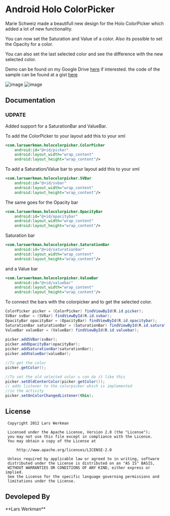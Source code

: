 <h1>Android Holo ColorPicker</h1>

Marie Schweiz made a beautifull new design for the Holo ColorPicker which added a lot of new functionality.

You can now set the Saturation and Value of a color.
Also its possible to set the Opacity for a color.

You can also set the last selected color and see the difference with the new selected color.

Demo can be found on my Google Drive [here](https://docs.google.com/file/d/0BwclyDTlLrdXRzVnTGJvTlRfU2s/edit) if interested. the code of the sample can be found at a gist [here](https://gist.github.com/LarsWerkman/4754528)

![image](https://lh6.googleusercontent.com/-Rn5TDr6QoG4/UQk8OPpsPEI/AAAAAAAAAX0/TKlibuBjupo//framed_HoloColorPicker.png)
![image](https://lh4.googleusercontent.com/-GtJYDCQdnVo/UVW4ML7WIuI/AAAAAAAAAj4/YKHEUnhvLhA//framed_colorpicker.png)


<h2>Documentation</h2>
<h3>UDPATE</h3>
Added support for a SaturationBar and ValueBar.

<br>

To add the ColorPicker to your layout add this to your xml
```xml
<com.larswerkman.holocolorpicker.ColorPicker
    android:id="@+id/picker"
    android:layout_width="wrap_content"
    android:layout_height="wrap_content"/>
```       
        
To add a Saturation/Value bar to your layout add this to your xml
```xml
<com.larswerkman.holocolorpicker.SVBar
    android:id="@+id/svbar"
    android:layout_width="wrap_content"
    android:layout_height="wrap_content"/>
```       
The same goes for the Opacity bar
```xml
<com.larswerkman.holocolorpicker.OpacityBar
    android:id="@+id/opacitybar"
    android:layout_width="wrap_content"
    android:layout_height="wrap_content"/>
```

Saturation bar
```xml
<com.larswerkman.holocolorpicker.SaturationBar
    android:id="@+id/saturationbar"
    android:layout_width="wrap_content"
    android:layout_height="wrap_content"/>
```

and a Value bar
```xml
<com.larswerkman.holocolorpicker.ValueBar
    android:id="@+id/valuebar"
    android:layout_width="wrap_content"
    android:layout_height="wrap_content"/>
```

To connect the bars with the colorpicker and to get the selected color.
```java
ColorPicker picker = (ColorPicker) findViewById(R.id.picker);
SVBar svBar = (SVBar) findViewById(R.id.svbar);
OpacityBar opacityBar = (OpacityBar) findViewById(R.id.opacitybar);
SaturationBar saturationBar = (SaturationBar) findViewById(R.id.saturationbar);
ValueBar valueBar = (ValueBar) findViewById(R.id.valuebar);
	
picker.addSVBar(svBar);
picker.addOpacityBar(opacityBar);
picker.addSaturationBar(saturationBar);
picker.addValueBar(valueBar);

//To get the color
picker.getColor();

//To set the old selected color u can do it like this
picker.setOldCenterColor(picker.getColor());
// adds listener to the colorpicker which is implemented
//in the activity
picker.setOnColorChangedListener(this);
```	
<H2>License</H2>
	
 	 Copyright 2012 Lars Werkman
 	
 	 Licensed under the Apache License, Version 2.0 (the "License");
 	 you may not use this file except in compliance with the License.
 	 You may obtain a copy of the License at
 	
 	     http://www.apache.org/licenses/LICENSE-2.0
 	
 	 Unless required by applicable law or agreed to in writing, software
	 distributed under the License is distributed on an "AS IS" BASIS,
 	 WITHOUT WARRANTIES OR CONDITIONS OF ANY KIND, either express or implied.
 	 See the License for the specific language governing permissions and
 	 limitations under the License.
 	

<h2>Devoleped By</h2>
**Lars Werkman**
